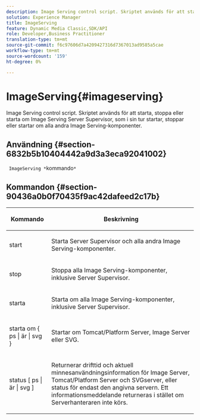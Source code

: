```yaml
---
description: Image Serving control script. Skriptet används för att starta, stoppa eller starta om Image Serving Server Supervisor, som i sin tur startar, stoppar eller startar om alla andra Image Serving-komponenter.
solution: Experience Manager
title: ImageServing
feature: Dynamic Media Classic,SDK/API
role: Developer,Business Practitioner
translation-type: tm+mt
source-git-commit: f6c97606d7a4209427316d7367013ad9585a5cae
workflow-type: tm+mt
source-wordcount: '159'
ht-degree: 0%

---
```



# ImageServing{#imageserving}

Image Serving control script. Skriptet används för att starta, stoppa eller starta om Image Serving Server Supervisor, som i sin tur startar, stoppar eller startar om alla andra Image Serving-komponenter.

## Användning {#section-6832b5b10404442a9d3a3eca92041002}

` ImageServing *`kommando`*`

## Kommandon {#section-90436a0b0f70435f9ac42dafeed2c17b}

<table id="table_692C6A043F9747C88929FF20373EC88C"> 
 <thead> 
  <tr> 
   <th colname="col1" class="entry"> <p>Kommando </p> </th> 
   <th colname="col2" class="entry"> <p>Beskrivning </p> </th> 
  </tr> 
 </thead>
 <tbody> 
  <tr> 
   <td colname="col1"> <p> <span class="codeph"> start  </span> </p> </td> 
   <td colname="col2"> <p> Starta Server Supervisor och alla andra Image Serving-komponenter. </p> </td> 
  </tr> 
  <tr> 
   <td colname="col1"> <p> <span class="codeph"> stop  </span> </p> </td> 
   <td colname="col2"> <p> Stoppa alla Image Serving-komponenter, inklusive Server Supervisor. </p> </td> 
  </tr> 
  <tr> 
   <td colname="col1"> <p> <span class="codeph"> starta  </span> </p> </td> 
   <td colname="col2"> <p>Starta om alla Image Serving-komponenter, inklusive Server Supervisor. </p> </td> 
  </tr> 
  <tr> 
   <td colname="col1"> <p> <span class="codeph"> starta om { ps | är | svg }  </span> </p> </td> 
   <td colname="col2"> <p> Startar om Tomcat/Platform Server, Image Server eller SVG. </p> </td> 
  </tr> 
  <tr> 
   <td colname="col1"> <p> <span class="codeph"> status [ ps | är | svg ]  </span> </p> </td> 
   <td colname="col2"> <p>Returnerar drifttid och aktuell minnesanvändningsinformation för Image Server, Tomcat/Platform Server och SVGserver, eller status för endast den angivna servern. Ett informationsmeddelande returneras i stället om Serverhanteraren inte körs. </p> </td> 
  </tr> 
 </tbody> 
</table>

